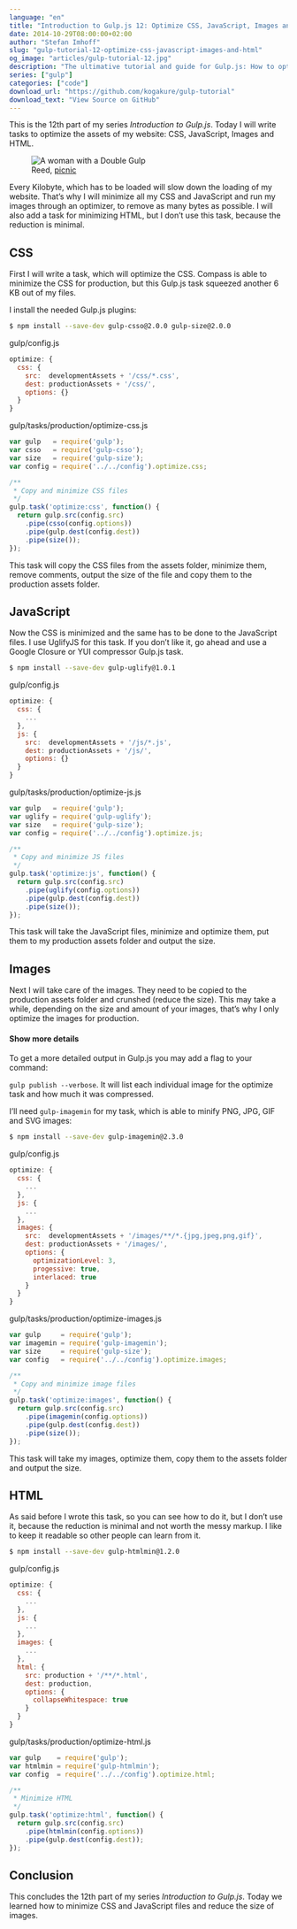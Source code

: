 ```yaml
---
language: "en"
title: "Introduction to Gulp.js 12: Optimize CSS, JavaScript, Images and HTML"
date: 2014-10-29T08:00:00+02:00
author: "Stefan Imhoff"
slug: "gulp-tutorial-12-optimize-css-javascript-images-and-html"
og_image: "articles/gulp-tutorial-12.jpg"
description: "The ultimative tutorial and guide for Gulp.js: How to optimize CSS, JavaScript, images and HTML to speed up your website."
series: ["gulp"]
categories: ["code"]
download_url: "https://github.com/kogakure/gulp-tutorial"
download_text: "View Source on GitHub"
---
```


This is the 12th part of my series *Introduction to Gulp.js*. Today I will write tasks to optimize the assets of my website: CSS, JavaScript, Images and HTML.

<figure class="image-figure attribution">
  <img src="/assets/images/articles/2014/gulp-tutorial-12-optimize-css-javascript-images-and-html/gulp-tutorial-12.jpg" alt="A woman with a Double Gulp">
  <figcaption>
  Reed, <a href="https://www.flickr.com/photos/ishatter/3614672744" target="_blank" rel="nofollow" rel="noopener">picnic</a>
  </figcaption>
</figure>


Every Kilobyte, which has to be loaded will slow down the loading of my website. That’s why I will minimize all my CSS and JavaScript and run my images through an optimizer, to remove as many bytes as possible. I will also add a task for minimizing HTML, but I don’t use this task, because the reduction is minimal.

## CSS
First I will write a task, which will optimize the CSS. Compass is able to minimize the CSS for production, but this Gulp.js task squeezed another 6 KB out of my files.

I install the needed Gulp.js plugins:

```bash
$ npm install --save-dev gulp-csso@2.0.0 gulp-size@2.0.0
```

<p class="code-info">gulp/config.js</p>

```javascript
optimize: {
  css: {
    src:  developmentAssets + '/css/*.css',
    dest: productionAssets + '/css/',
    options: {}
  }
}
```


<p class="code-info">gulp/tasks/production/optimize-css.js</p>

```javascript
var gulp   = require('gulp');
var csso   = require('gulp-csso');
var size   = require('gulp-size');
var config = require('../../config').optimize.css;

/**
 * Copy and minimize CSS files
 */
gulp.task('optimize:css', function() {
  return gulp.src(config.src)
    .pipe(csso(config.options))
    .pipe(gulp.dest(config.dest))
    .pipe(size());
});
```


This task will copy the CSS files from the assets folder, minimize them, remove comments, output the size of the file and copy them to the production assets folder.

## JavaScript
Now the CSS is minimized and the same has to be done to the JavaScript files. I use UglifyJS for this task. If you don’t like it, go ahead and use a Google Closure or YUI compressor Gulp.js task.

```bash
$ npm install --save-dev gulp-uglify@1.0.1
```

<p class="code-info">gulp/config.js</p>

```javascript
optimize: {
  css: {
    ...
  },
  js: {
    src:  developmentAssets + '/js/*.js',
    dest: productionAssets + '/js/',
    options: {}
  }
}
```


<p class="code-info">gulp/tasks/production/optimize-js.js</p>

```javascript
var gulp   = require('gulp');
var uglify = require('gulp-uglify');
var size   = require('gulp-size');
var config = require('../../config').optimize.js;

/**
 * Copy and minimize JS files
 */
gulp.task('optimize:js', function() {
  return gulp.src(config.src)
    .pipe(uglify(config.options))
    .pipe(gulp.dest(config.dest))
    .pipe(size());
});
```


This task will take the JavaScript files, minimize and optimize them, put them to my production assets folder and output the size.

## Images
Next I will take care of the images. They need to be copied to the production assets folder and crunshed (reduce the size). This may take a while, depending on the size and amount of your images, that’s why I only optimize the images for production.

<aside class="aside-hint" role="complementary">
<h4>Show more details</h4>
  <p>To get a more detailed output in Gulp.js you may add a flag to your command:</p>
  <p><code>gulp publish --verbose</code>. It will list each individual image for the optimize task and how much it was compressed.</p>
</aside>

I’ll need `gulp-imagemin` for my task, which is able to minify PNG, JPG, GIF and SVG images:

```bash
$ npm install --save-dev gulp-imagemin@2.3.0
```

<p class="code-info">gulp/config.js</p>

```javascript
optimize: {
  css: {
    ...
  },
  js: {
    ...
  },
  images: {
    src:  developmentAssets + '/images/**/*.{jpg,jpeg,png,gif}',
    dest: productionAssets + '/images/',
    options: {
      optimizationLevel: 3,
      progessive: true,
      interlaced: true
    }
  }
}
```


<p class="code-info">gulp/tasks/production/optimize-images.js</p>

```javascript
var gulp     = require('gulp');
var imagemin = require('gulp-imagemin');
var size     = require('gulp-size');
var config   = require('../../config').optimize.images;

/**
 * Copy and minimize image files
 */
gulp.task('optimize:images', function() {
  return gulp.src(config.src)
    .pipe(imagemin(config.options))
    .pipe(gulp.dest(config.dest))
    .pipe(size());
});
```


This task will take my images, optimize them, copy them to the assets folder and output the size.

## HTML
As said before I wrote this task, so you can see how to do it, but I don’t use it, because the reduction is minimal and not worth the messy markup. I like to keep it readable so other people can learn from it.

```bash
$ npm install --save-dev gulp-htmlmin@1.2.0
```

<p class="code-info">gulp/config.js</p>

```javascript
optimize: {
  css: {
    ...
  },
  js: {
    ...
  },
  images: {
    ...
  },
  html: {
    src: production + '/**/*.html',
    dest: production,
    options: {
      collapseWhitespace: true
    }
  }
}
```


<p class="code-info">gulp/tasks/production/optimize-html.js</p>

```javascript
var gulp    = require('gulp');
var htmlmin = require('gulp-htmlmin');
var config  = require('../../config').optimize.html;

/**
 * Minimize HTML
 */
gulp.task('optimize:html', function() {
  return gulp.src(config.src)
    .pipe(htmlmin(config.options))
    .pipe(gulp.dest(config.dest));
});
```


## Conclusion

This concludes the 12th part of my series *Introduction to Gulp.js*. Today we learned how to minimize CSS and JavaScript files and reduce the size of images.
